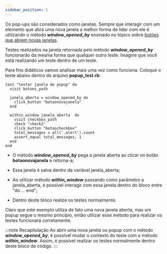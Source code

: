 ```yaml
---
sidebar_position: 5
---
```


Os pop-ups são considerados como janelas. Sempre que interagir com um elemento que abra uma nova janela a melhor forma de lidar com ele é utilizando o método ***window_opened_by*** ensinado no tópico sobre [botões que abrem novas janelas](Botões#botão-nova-janela).

Testes realizados na janela  retornada pelo método ***window_opened_by*** funcionarão da mesma forma que qualquer outro teste. Imagine que você está realizando um teste dentro de um teste.

Para fins didáticos vamos analisar mais uma vez como funciona. Coloque o teste abaixo dentro do arquivo **popup_test.rb**:

```
test "testar janela de popup" do
  visit botoes_path

  janela_aberta = window_opened_by do
    click_button "botaonovajanela"      
  end

  within_window janela_aberta  do
    visit checkbox_path
    check "check2"
    click_button "botaocheckbox"
    total_messages = all('.alert').count
    assert_equal total_messages, 1
  end
end
```

* O método ***window_opened_by*** pega a janela aberta ao clicar no botão **botaonovajanela** e retorna-a;

* Essa janela é salva dentro da variável janela_aberta;

* Ao utilizar método ***within_window*** passando como parâmetro a janela_aberta, é possível interagir com essa janela dentro do bloco entre "do ... end";

* Dentro deste bloco realize os testes normalmente.

Claro que este exemplo utiliza de fato uma nova janela aberta, mas um popup segue o mesmo princípio, então utilizar esse método para realizar os testes funcionará corretamente.

:::note Recapitulação
Ao abrir uma nova janela ou popup com o método ***window_opened_by***, é possível mudar o contexto do teste com o método ***within_window***. Assim, é possível realizar os testes normalmente dentro deste bloco de código.
:::